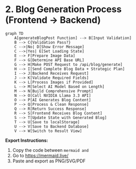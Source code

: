 # 2. Blog Generation Process (Frontend → Backend)

```mermaid
graph TD
    A[generateBlogPost Function] --> B[Input Validation]
    B --> C{Validation Pass?}
    C -->|No| D[Show Error Message]
    C -->|Yes| E[Set Loading State]
    E --> F[Prepare Image Data]
    F --> G[Determine API Base URL]
    G --> H[Make POST Request to /api/blog/generate]
    H --> I[Send Complete Blog Data + Strategic Plan]
    I --> J[Backend Receives Request]
    J --> K[Validate Required Fields]
    K --> L[Process Images if Provided]
    L --> M[Select AI Model Based on Length]
    M --> N[Build Comprehensive Prompt]
    N --> O[Call NVIDIA Llama 3.3 API]
    O --> P[AI Generates Blog Content]
    P --> Q[Process & Clean Response]
    Q --> R[Return Success Response]
    R --> S[Frontend Receives Blog Content]
    S --> T[Update State with Generated Blog]
    T --> U[Save to localStorage]
    U --> V[Save to Backend Database]
    V --> W[Switch to Result View]
```

**Export Instructions:**
1. Copy the code between ```mermaid and ```
2. Go to https://mermaid.live/
3. Paste and export as PNG/SVG/PDF 
